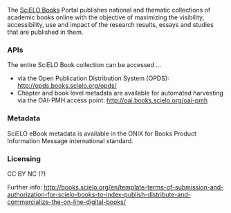 The [SciELO Books](http://books.scielo.org/) Portal publishes national and thematic collections of academic books online with the objective of maximizing the visibility, accessibility, use and impact of the research results, essays and studies that are published in them.

### APIs
The entire SciELO Book collection can be accessed ...
* via the Open Publication Distribution System (OPDS): http://opds.books.scielo.org/opds/
* Chapter and book level metadata are available for automated harvesting via the OAI-PMH access point: http://oai.books.scielo.org/oai-pmh

### Metadata 

SciELO eBook metadata is available in the ONIX for Books Product Information Message international standard.

### Licensing

CC BY NC (?) 

Further info: http://books.scielo.org/en/template-terms-of-submission-and-authorization-for-scielo-books-to-index-publish-distribute-and-commercialize-the-on-line-digital-books/